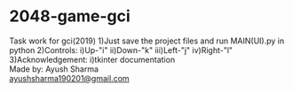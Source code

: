 # 2048-game-gci
Task work for gci(2019)
1)Just save the project files and run MAIN(UI).py in python
2)Controls:
  i)Up-"i"
  ii)Down-"k"
  iii)Left-"j"
  iv)Right-"l"
3)Acknowledgement:
  i)tkinter documentation  
Made by:
  Ayush Sharma  
  ayushsharma190201@gmail.com
